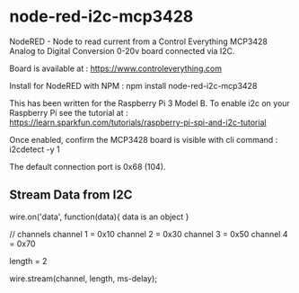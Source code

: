 # node-red-i2c-mcp3428
NodeRED - Node to read current from a Control Everything MCP3428 Analog to Digital Conversion 0-20v board connected via I2C.

Board is available at : https://www.controleverything.com

Install for NodeRED with NPM : npm install node-red-i2c-mcp3428

This has been written for the Raspberry Pi 3 Model B. To enable i2c on your Raspberry Pi see the tutorial at : https://learn.sparkfun.com/tutorials/raspberry-pi-spi-and-i2c-tutorial

Once enabled, confirm the MCP3428 board is visible with cli command : i2cdetect -y 1

The default connection port is 0x68 (104).

## Stream Data from I2C

wire.on('data', function(data){
	data is an object
	}
	
// channels
channel 1 = 0x10
channel 2 = 0x30
channel 3 = 0x50
channel 4 = 0x70

length = 2

wire.stream(channel, length, ms-delay);
